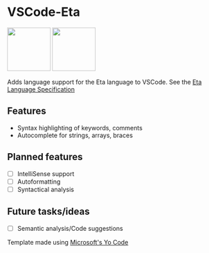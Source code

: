 # VSCode-Eta
<p float="left">
  <img src="https://user-images.githubusercontent.com/8275672/214445499-0eef4802-1426-4456-a2cf-567986f7c854.png" width="100" />
  <img src="https://user-images.githubusercontent.com/8275672/214445557-f1c02acb-002c-465e-a21e-41df73c5d732.png" width="100" /> 
</p>

Adds language support for the Eta language to VSCode. See the [Eta Language Specification](https://www.cs.cornell.edu/courses/cs4120/2023sp/project/language.pdf)





## Features
* Syntax highlighting of keywords, comments
* Autocomplete for strings, arrays, braces

## Planned features
- [ ] IntelliSense support
- [ ] Autoformatting
- [ ] Syntactical analysis

## Future tasks/ideas
- [ ] Semantic analysis/Code suggestions

Template made using [Microsoft's Yo Code](https://github.com/microsoft/vscode-generator-code)

